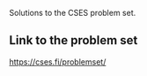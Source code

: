 Solutions to the CSES problem set.

  Link to the problem set
---------------------------
https://cses.fi/problemset/
